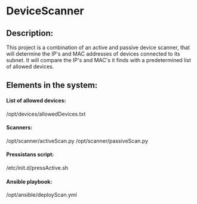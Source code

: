 # DeviceScanner
## Description:
This project is a combination of an active and passive device scanner, that will determine the IP's and MAC addresses of devices connected to its subnet. It will compare the IP's and MAC's it finds with a predetermined list of allowed devices.
## Elements in the system:
#### List of allowed devices:
/opt/devices/allowedDevices.txt
#### Scanners:
/opt/scanner/activeScan.py
/opt/scanner/passiveScan.py
#### Pressistans script:
/etc/init.d/pressActive.sh
#### Ansible playbook:
/opt/ansible/deployScan.yml

